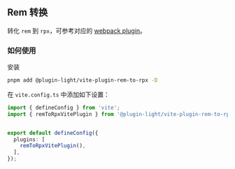 ## Rem 转换

转化 `rem` 到 `rpx`，可参考对应的 [webpack plugin](../plugin/rem-to-rpx.html)。


### 如何使用

安装

```bash
pnpm add @plugin-light/vite-plugin-rem-to-rpx -D
```

在 `vite.config.ts` 中添加如下设置：


```ts
import { defineConfig } from 'vite';
import { remToRpxVitePlugin } from '@plugin-light/vite-plugin-rem-to-rpx';


export default defineConfig({
  plugins: [
    remToRpxVitePlugin(),
  ],
});
```
